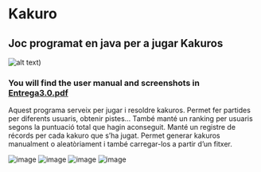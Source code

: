 # Kakuro
## Joc programat en java per a jugar Kakuros



![alt text](https://user-images.githubusercontent.com/19478700/128951594-66513ed4-5539-432e-96db-dc49633310e5.png))

### You will find the user manual and screenshots in <a href="https://github.com/PolGs/Kakuro/raw/a01855866c12885b9c0e6721a476c58b0e049389/Entrega%203.0.pdf">Entrega3.0.pdf</a>

Aquest programa serveix per jugar i resoldre kakuros. Permet fer partides per
diferents usuaris, obtenir pistes…
També manté un ranking per usuaris segons la puntuació total que hagin aconseguit.
Manté un registre de récords per cada kakuro que s’ha jugat.
Permet generar kakuros manualment o aleatòriament i també carregar-los a
partir d’un fitxer.


![image](https://user-images.githubusercontent.com/19478700/129100177-2fa00982-af72-45b7-8567-783c9520c714.png)
![image](https://user-images.githubusercontent.com/19478700/129100222-8f768c13-b8b2-421a-8907-ea59b9607e1d.png)
![image](https://user-images.githubusercontent.com/19478700/129100260-9ebc93bf-0141-45f8-8798-e34d9692cb45.png)
![image](https://user-images.githubusercontent.com/19478700/129100290-67f5970f-968e-4855-914a-31f99433d616.png)



